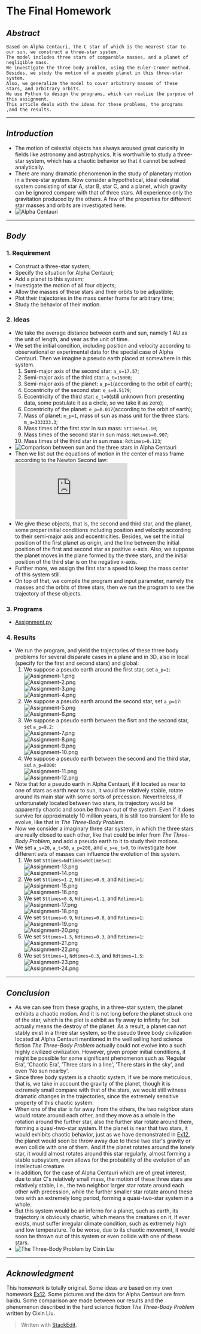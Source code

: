 

# **The Final Homework**



## *Abstract*
    Based on Alpha Centauri, the C star of which is the nearest star to our sun, we construct a three-star system.
    The model includes three stars of comparable masses, and a planet of negligible mass.
    We investigate the three body problem, using the Euler-Cromer method. 
    Besides, we study the motion of a pseudo planet in this three-star system.
    Also, we generalize the model to cover arbitrary masses of these stars, and arbitrary orbits.
    We use Python to design the programs, which can realize the purpose of this assignment. 
    This article deals with the ideas for these problems, the programs ,and the results.

---

## *Introduction*
 - The motion of celestial objects has always aroused great curiosity in fields like astronomy and astrophysics. It is worthwhile to study a three-star system, which has a chaotic behavior so that it cannot be solved analytically.
 - There are many dramatic phenomenon in the study of planetary motion in a three-star system. Now consider a hypothetical, ideal celestial system consisting of star A, star B, star C, and a planet, which gravity can be ignored compare with that of three stars. All experience only the gravitation produced by the others. A few of the properties for different star masses and orbits are investigated here.
 - ![Alpha Centauri](http://h.hiphotos.baidu.com/baike/c0%3Dbaike80%2C5%2C5%2C80%2C26/sign=586a2ffb76cf3bc7fc0dc5beb069d1c4/10dfa9ec8a1363275db311c5978fa0ec09fac7ee.jpg)

---

## *Body*
### 1. Requirement
 - Construct a three-star system;
 - Specify the situation for Alpha Centauri;
 - Add a planet to this system;
 - Investigate the motion of all four objects;
 - Allow the masses of these stars and their orbits to be adjustible;
 - Plot their trajectories in the mass center frame for arbitrary time;
 - Study the behavior of their motion.


### 2. Ideas
 - We take the average distance between earth and sun, namely 1 AU as the unit of length, and year as the unit of time.
 - We set the initial condition, including position and velocity according to observational or experimental data for the special case of Alpha Centauri. Then we imagine a pseudo earth placed at somewhere in this system.
    1. Semi-major axis of the second star: `a_s=17.57`;
    2. Semi-major axis of the third star: `a_t=15000`;
    3. Semi-major axis of the planet: `a_p=1`(according to the orbit of earth);
    4. Eccentricity of the second star: `e_s=0.5179`;
    5. Eccentricity of the third star: `e_t=0`(still unknown from presenting data, some postulate it as a circle, so we take it as zero);
    6. Eccentricity of the planet: `e_p=0.017`(according to the orbit of earth);
    7. Mass of planet: `m_p=1`, mass of sun as mass unit for the three stars: `m_u=333333.3`;
    8. Mass times of the first star in sun mass: `Sttimes=1.10`;
    9. Mass times of the second star in sun mass: `Ndtimes=0.907`;
    10. Mass times of the third star in sun mass: `Rdtimes=0.123`;
 - ![Comparison between sun and the three stars in Alpha Centauri](http://f.hiphotos.baidu.com/baike/c0%3Dbaike80%2C5%2C5%2C80%2C26/sign=3f2628b00ad162d991e36a4e70b6c289/cf1b9d16fdfaaf51cef0e7cb8c5494eef01f7ab6.jpg)
 - Then we list out the equations of motion in the center of mass frame according to the Newton Second law: <br>![](http://latex.codecogs.com/gif.latex?%5C%5C%5Cfrac%7Bd%5E%7B2%7D%5Cvec%7Br%7D_%7BF%7D%7D%7Bdt%5E%7B2%7D%7D%3D-%5Cfrac%7BGM_%7BS%7D%7D%7Br_%7BFS%7D%5E%7B3%7D%7D%5Cvec%7Br%7D_%7BFS%7D-%5Cfrac%7BGM_%7BT%7D%7D%7Br_%7BFT%7D%5E%7B3%7D%7D%5Cvec%7Br%7D_%7BFT%7D%20%5C%5C%5Cfrac%7Bd%5E%7B2%7D%5Cvec%7Br%7D_%7BS%7D%7D%7Bdt%5E%7B2%7D%7D%3D-%5Cfrac%7BGM_%7BF%7D%7D%7Br_%7BSF%7D%5E%7B3%7D%7D%5Cvec%7Br%7D_%7BSF%7D-%5Cfrac%7BGM_%7BT%7D%7D%7Br_%7BST%7D%5E%7B3%7D%7D%5Cvec%7Br%7D_%7BST%7D%20%5C%5C%5Cfrac%7Bd%5E%7B2%7D%5Cvec%7Br%7D_%7BT%7D%7D%7Bdt%5E%7B2%7D%7D%3D-%5Cfrac%7BGM_%7BF%7D%7D%7Br_%7BTF%7D%5E%7B3%7D%7D%5Cvec%7Br%7D_%7BTF%7D-%5Cfrac%7BGM_%7BS%7D%7D%7Br_%7BTS%7D%5E%7B3%7D%7D%5Cvec%7Br%7D_%7BTS%7D%20%5C%5C%5Cfrac%7Bd%5E%7B2%7D%5Cvec%7Br%7D_%7BP%7D%7D%7Bdt%5E%7B2%7D%7D%3D-%5Cfrac%7BGM_%7BF%7D%7D%7Br_%7BPF%7D%5E%7B3%7D%7D%5Cvec%7Br%7D_%7BPF%7D-%5Cfrac%7BGM_%7BS%7D%7D%7Br_%7BPS%7D%5E%7B3%7D%7D%5Cvec%7Br%7D_%7BPS%7D-%5Cfrac%7BGM_%7BT%7D%7D%7Br_%7BPT%7D%5E%7B3%7D%7D%5Cvec%7Br%7D_%7BPT%7D)
 - We give these objects, that is, the second and third star, and the planet, some proper initial conditions including position and velocity according to their semi-major axis and eccentricities. Besides, we set the initial position of the first planet as origin, and the line between the initial position of the first and second star as positive x-axis. Also, we suppose the planet moves in the plane formed by the three stars, and the initial position of the third star is on the negative x-axis.
 - Further more, we assign the first star a speed to keep the mass center of this system still.
 - On top of that, we compile the program and input parameter, namely the masses and the orbits of three stars, then we run the program to see the trajectory of these objects.


### 3. Programs
 - [Assignment.py](https://github.com/2013301020135/computationalphysics_N2013301020135/blob/master/Project/Assignment.py)


### 4. Results
 - We run the program, and yield the trajectories of these three body problems for several disparate cases in a plane and in 3D, also in local (specify for the first and second stars) and global: 
    1. We suppose a pseudo earth around the first star, set `a_p=1`: <br> ![Assignment-1.png](https://raw.githubusercontent.com/2013301020135/computationalphysics_N2013301020135/master/Project/Assignment-1.png) <br> ![Assignment-2.png](https://raw.githubusercontent.com/2013301020135/computationalphysics_N2013301020135/master/Project/Assignment-2.png) <br> ![Assignment-3.png](https://raw.githubusercontent.com/2013301020135/computationalphysics_N2013301020135/master/Project/Assignment-3.png) <br> ![Assignment-4.png](https://raw.githubusercontent.com/2013301020135/computationalphysics_N2013301020135/master/Project/Assignment-4.png)
    2. We suppose a pseudo earth around the second star, set `a_p=17`: <br> ![Assignment-5.png](https://raw.githubusercontent.com/2013301020135/computationalphysics_N2013301020135/master/Project/Assignment-5.png) <br> ![Assignment-6.png](https://raw.githubusercontent.com/2013301020135/computationalphysics_N2013301020135/master/Project/Assignment-6.png)
    3. We suppose a pseudo earth between the fisrt and the second star, set `a_p=9.2`: <br> ![Assignment-7.png](https://raw.githubusercontent.com/2013301020135/computationalphysics_N2013301020135/master/Project/Assignment-7.png) <br> ![Assignment-8.png](https://raw.githubusercontent.com/2013301020135/computationalphysics_N2013301020135/master/Project/Assignment-8.png) <br> ![Assignment-9.png](https://raw.githubusercontent.com/2013301020135/computationalphysics_N2013301020135/master/Project/Assignment-9.png) <br> ![Assignment-10.png](https://raw.githubusercontent.com/2013301020135/computationalphysics_N2013301020135/master/Project/Assignment-10.png)
    4. We suppose a pseudo earth between the second and the third star, set `a_p=8000`: <br> ![Assignment-11.png](https://raw.githubusercontent.com/2013301020135/computationalphysics_N2013301020135/master/Project/Assignment-11.png) <br> ![Assignment-12.png](https://raw.githubusercontent.com/2013301020135/computationalphysics_N2013301020135/master/Project/Assignment-12.png)
 - Note that for a pseudo earth in Alpha Centauri, if it located as near to one of stars as earth near to sun, it would be relatively stable, rotate around its main star with some sorts of precession. Nevertheless, if unfortunately located between two stars, its trajectory would be apparently chaotic and soon be thrown out of the system. Even if it does survive for approximately 10 million years, it is still too transient for life to evolve, like that in *The Three-Body Problem*.
 - Now we consider a imaginary three star system, in which the three stars are really closed to each other, like that could be infer from *The Three-Body Problem*, and add a pseudo earth to it to study their motions.
 - We set `a_s=20`, `a_t=50`, `a_p=200`, and `e_s=e_t=0`, to investigate how different sets of masses can influence the evolution of this system.
    1. We set `Sttimes=Ndtimes=Rdtimes=1`: <br> ![Assignment-13.png](https://raw.githubusercontent.com/2013301020135/computationalphysics_N2013301020135/master/Project/Assignment-13.png) <br> ![Assignment-14.png](https://raw.githubusercontent.com/2013301020135/computationalphysics_N2013301020135/master/Project/Assignment-14.png)
    2. We set `Sttimes=1.2`, `Ndtimes=0.9`, and `Rdtimes=1`: <br> ![Assignment-15.png](https://raw.githubusercontent.com/2013301020135/computationalphysics_N2013301020135/master/Project/Assignment-15.png) <br> ![Assignment-16.png](https://raw.githubusercontent.com/2013301020135/computationalphysics_N2013301020135/master/Project/Assignment-16.png)
    3. We set `Sttimes=0.8`, `Ndtimes=1.1`, and `Rdtimes=1`: <br> ![Assignment-17.png](https://raw.githubusercontent.com/2013301020135/computationalphysics_N2013301020135/master/Project/Assignment-17.png) <br> ![Assignment-18.png](https://raw.githubusercontent.com/2013301020135/computationalphysics_N2013301020135/master/Project/Assignment-18.png)
    4. We set `Sttimes=0.9`, `Ndtimes=0.8`, and `Rdtimes=1`: <br> ![Assignment-19.png](https://raw.githubusercontent.com/2013301020135/computationalphysics_N2013301020135/master/Project/Assignment-19.png) <br> ![Assignment-20.png](https://raw.githubusercontent.com/2013301020135/computationalphysics_N2013301020135/master/Project/Assignment-20.png)
    5. We set `Sttimes=1.5`, `Ndtimes=0.3`, and `Rdtimes=1`: <br> ![Assignment-21.png](https://raw.githubusercontent.com/2013301020135/computationalphysics_N2013301020135/master/Project/Assignment-21.png) <br> ![Assignment-22.png](https://raw.githubusercontent.com/2013301020135/computationalphysics_N2013301020135/master/Project/Assignment-22.png)
    6. We set `Sttimes=1`, `Ndtimes=0.3`, and `Rdtimes=1.5`: <br> ![Assignment-23.png](https://raw.githubusercontent.com/2013301020135/computationalphysics_N2013301020135/master/Project/Assignment-23.png) <br> ![Assignment-24.png](https://raw.githubusercontent.com/2013301020135/computationalphysics_N2013301020135/master/Project/Assignment-24.png)
 
---

## *Conclusion*
 - As we can see from these graphs, in a three-star system, the planet exhibits a chaotic motion. And it is not long before the planet struck one of the star, which is the plot is exhibit as fly away to infinity far, but actually means the destroy of the planet. As a result, a planet can not stably exist in a three star system, so the pseudo three body civilization located at Alpha Centauri mentioned in the well selling hard science fiction *The Three-Body Problem* actually could not evolve into a such highly civilized civilization. However, given proper initial conditions, it might be possible for some significant phenomenon such as 'Regular Era', 'Chaotic Era', 'Three stars in a line', 'There stars in the sky', and even 'No sun nearby'.
 - Since three body system is a chaotic system, if we be more meticulous, that is, we take in account the gravity of the planet, though it is extremely small compare with that of the stars, we would still witness dramatic changes in the trajectories, since the extremely sensitive property of this chaotic system.
 - When one of the star is far away from the others, the two neighbor stars would rotate around each other, and they move as a whole in the rotation around the further star, also the further star rotate around them, forming a quasi-two-star system. If the planet is near that two stars, it would exhibits chaotic behavior, just as we have demonstrated in [Ex12](https://github.com/2013301020135/computationalphysics_N2013301020135/blob/master/Chapter-4/Exercise-12/Homework%2012.md), the planet would soon be throw away due to these two star's gravity or even collide with one of them. And if the planet rotates around the lonely star, it would almost rotates around this star regularly, almost forming a stable subsystem, even allows for the probability of the evolution of an intellectual creature.
 - In addition, for the case of Alpha Centauri which are of great interest, due to star C's relatively small mass, the motion of these three stars are relatively stable, i.e., the two neighbor larger star rotate around each other with precession, while the further smaller star rotate around these two with an extremely long period, forming a quasi-two-star system in a whole.
 - But this system would be an inferno for a planet, such as earth, its trajectory is obviously chaotic, which means the creatures on it, if ever exists, must suffer irregular climate condition, such as extremely high and low temperature. To be worse, due to its chaotic movement, it would soon be thrown out of this system or even collide with one of these stars.
 - ![The Three-Body Problem by Cixin Liu](http://g.hiphotos.baidu.com/baike/c0%3Dbaike92%2C5%2C5%2C92%2C30/sign=f24c23c193eef01f591910978197f240/78310a55b319ebc4f186ec3c8526cffc1f17169c.jpg)
     
---

## *Acknowledgment*
   This homework is totally original. Some ideas are based on my own homework [Ex12](https://github.com/2013301020135/computationalphysics_N2013301020135/blob/master/Chapter-4/Exercise-12/Homework%2012.md).
   Some pictures and the data for Alpha Centauri are from baidu. Some comparison are made between our results and the phenomenon described in the hard science fiction *The Three-Body Problem* written by Cixin Liu.


> Written with [StackEdit](https://stackedit.io/).
